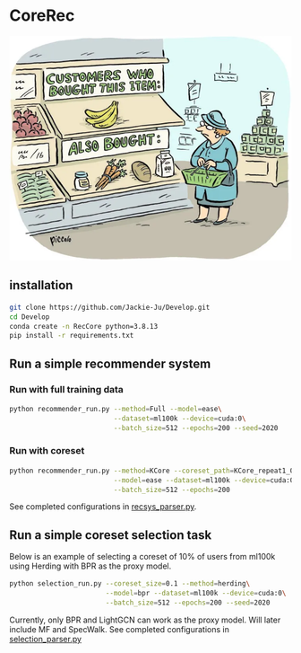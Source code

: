 # CoreRec

<p align="center">
<img src="RS_img.webp" width="800" height = "400">
</p>
<!-- <iframe src="https://giphy.com/embed/1hnRFNYcL8OpKABcVs" width="480" height="202" frameBorder="0" class="giphy-embed" allowFullScreen></iframe><p><a href="https://giphy.com/gifs/forest-woods-dusk-1hnRFNYcL8OpKABcVs">via GIPHY</a></p> -->

## installation

```bash
git clone https://github.com/Jackie-Ju/Develop.git
cd Develop
conda create -n RecCore python=3.8.13
pip install -r requirements.txt
```

## Run a simple recommender system
### Run with full training data

```bash
python recommender_run.py --method=Full --model=ease\
                          --dataset=ml100k --device=cuda:0\
                          --batch_size=512 --epochs=200 --seed=2020
```
### Run with coreset
```bash
python recommender_run.py --method=KCore --coreset_path=KCore_repeat1_0.5\
                          --model=ease --dataset=ml100k --device=cuda:0\
                          --batch_size=512 --epochs=200
```
See completed configurations in [recsys_parser.py](reccore/utils/recsys_parser.py).

## Run a simple coreset selection task
Below is an example of selecting a coreset of 10% of users from ml100k using Herding with BPR as the proxy model.

```bash
python selection_run.py --coreset_size=0.1 --method=herding\
                        --model=bpr --dataset=ml100k --device=cuda:0\
                        --batch_size=512 --epochs=200 --seed=2020
```
Currently, only BPR and LightGCN can work as the proxy model. Will later include MF and SpecWalk. See completed configurations in [selection_parser.py](reccore/utils/selection_parser.py)

